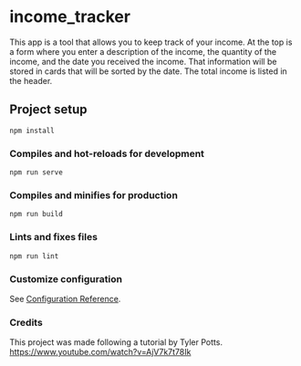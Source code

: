 # income_tracker

This app is a tool that allows you to keep track of your income. At the top is a form where you enter a description of the income, the quantity of the income, and the date you received the income. That information will be stored in cards that will be sorted by the date. The total income is listed in the header.

## Project setup
```
npm install
```

### Compiles and hot-reloads for development
```
npm run serve
```

### Compiles and minifies for production
```
npm run build
```

### Lints and fixes files
```
npm run lint
```

### Customize configuration
See [Configuration Reference](https://cli.vuejs.org/config/).

### Credits
This project was made following a tutorial by Tyler Potts. https://www.youtube.com/watch?v=AjV7k7t78Ik 
